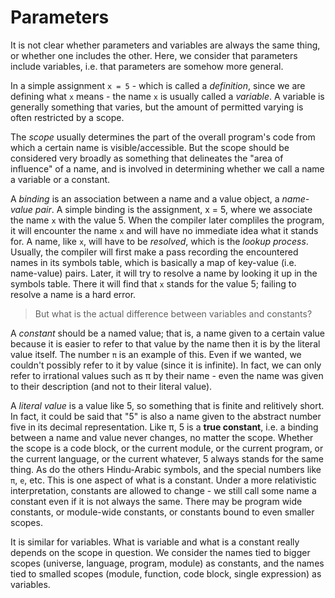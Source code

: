 # Parameters

It is not clear whether parameters and variables are always the same thing, or whether one includes the other. Here, we consider that parameters include variables, i.e. that parameters are somehow more general.

In a simple assignment `x = 5` - which is called a *definition*, since we are defining what `x` means - the name `x` is usually called a *variable*. A variable is generally something that varies, but the amount of permitted varying is often restricted by a scope.

The *scope* usually determines the part of the overall program's code from which a certain name is visible/accessible. But the scope should be considered very broadly as something that delineates the "area of influence" of a name, and is involved in determining whether we call a name a variable or a constant.

A *binding* is an association between a name and a value object, a *name-value pair*. A simple binding is the assignment, x = 5, where we associate the name `x` with the value 5. When the compiler later compliles the program, it will encounter the name `x` and will have no immediate idea what it stands for. A name, like `x`, will have to be *resolved*, which is the *lookup process*. Usually, the compiler will first make a pass recording the encountered names in its symbols table, which is basically a map of key-value (i.e. name-value) pairs. Later, it will try to resolve a name by looking it up in the symbols table. There it will find that `x` stands for the value 5; failing to resolve a name is a hard error.

>But what is the actual difference between variables and constants?

A *constant* should be a named value; that is, a name given to a certain value because it is easier to refer to that value by the name then it is by the literal value itself. The number `π` is an example of this. Even if we wanted, we couldn't possibly refer to it by value (since it is infinite). In fact, we can only refer to irrational values such as π by their name - even the name was given to their description (and not to their literal value).

A *literal value* is a value like 5, so something that is finite and relitively short. In fact, it could be said that "5" is also a name given to the abstract number five in its decimal representation. Like π, 5 is a **true constant**, i.e. a binding between a name and value never changes, no matter the scope. Whether the scope is a code block, or the current module, or the current program, or the current language, or the current whatever, 5 always stands for the same thing. As do the others Hindu-Arabic symbols, and the special numbers like `π`, `e`, etc. This is one aspect of what is a constant. Under a more relativistic interpretation, constants are allowed to change - we still call some name a constant even if it is not always the same. There may be program wide constants, or module-wide constants, or constants bound to even smaller scopes.

It is similar for variables. What is variable and what is a constant really depends on the scope in question. We consider the names tied to bigger scopes (universe, language, program, module) as constants, and the names tied to smalled scopes (module, function, code block, single expression) as variables.
